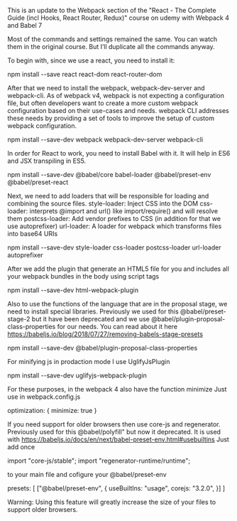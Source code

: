 This is an update to the Webpack section of the "React - The Complete Guide (incl Hooks, React Router, Redux)" course on udemy with Webpack 4 and Babel 7

Most of the commands and settings remained the same. You can watch them in the original course. But I’ll duplicate all the commands anyway.

To begin with, since we use a react, you need to install it:

npm install --save react react-dom react-router-dom

After that we need to install the webpack, webpack-dev-server and webpack-cli. As of webpack v4, webpack is not expecting a configuration file, but often developers want to create a more custom webpack configuration based on their use-cases and needs. webpack CLI addresses these needs by providing a set of tools to improve the setup of custom webpack configuration.

npm install --save-dev webpack webpack-dev-server webpack-cli

In order for React to work, you need to install Babel with it. It will help in ES6 and JSX transpiling in ES5.

npm install --save-dev @babel/core babel-loader @babel/preset-env @babel/preset-react 

Next, we need to add loaders that will be responsible for loading and combining the source files.
style-loader: Inject CSS into the DOM
css-loader:  interprets @import and url() like import/require() and will resolve them
postcss-loader: Add vendor prefixes to CSS (in addition for that we use autoprefixer)
url-loader: A loader for webpack which transforms files into base64 URIs

npm install --save-dev style-loader css-loader postcss-loader url-loader autoprefixer

After we add the plugin that generate an HTML5 file for you and includes all your webpack bundles in the body using script tags

npm install --save-dev html-webpack-plugin

Also to use the functions of the language that are in the proposal stage, we need to install special libraries. Рreviously we used for this @babel/preset-stage-2 but it have been deprecated and we use @babel/plugin-proposal-class-properties for our needs. You can read about it here https://babeljs.io/blog/2018/07/27/removing-babels-stage-presets

npm install --save-dev @babel/plugin-proposal-class-properties

For minifying js in prodaction mode I use UglifyJsPlugin

npm install --save-dev uglifyjs-webpack-plugin 

For these purposes, in the webpack 4 also have the function minimize
Just use in webpack.config.js

optimization: {
        minimize: true
    }

If you need support for older browsers then use core-js and regenerator. Previously used for this @babel/polyfill" but now it deprecated. It is used with https://babeljs.io/docs/en/next/babel-preset-env.html#usebuiltins
Just add once

import "core-js/stable";
import "regenerator-runtime/runtime";

to your main file and cofigure your @babel/preset-env

presets: [
   ["@babel/preset-env", {
       useBuiltIns: "usage",
       corejs: "3.2.0",
   }]
]

Warning: Using this feature will greatly increase the size of your files to support older browsers.

